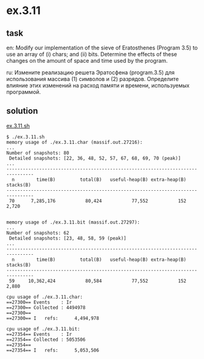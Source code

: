 # ex.3.11

## task

en: Modify our implementation of the sieve of Eratosthenes (Program
3.5) to use an array of (i) chars; and (ii) bits. Determine the
effects of these changes on the amount of space and time used by
the program.

ru: Измените реализацию решета Эратосфена (program.3.5) для
использования массива (1) символов и (2) разрядов. Определите
влияние этих изменений на расход памяти и времени, используемых
программой.

## solution

[ex.3.11.sh](./ex.3.11.sh)


```
$ ./ex.3.11.sh
memory usage of ./ex.3.11.char (massif.out.27216):
...
Number of snapshots: 80
 Detailed snapshots: [22, 36, 48, 52, 57, 67, 68, 69, 70 (peak)]
...
--------------------------------------------------------------------------------
  n        time(B)         total(B)   useful-heap(B) extra-heap(B)    stacks(B)
--------------------------------------------------------------------------------
 70      7,285,176           80,424           77,552           152        2,720


memory usage of ./ex.3.11.bit (massif.out.27297):
...
Number of snapshots: 62
 Detailed snapshots: [23, 48, 58, 59 (peak)]
...
--------------------------------------------------------------------------------
  n        time(B)         total(B)   useful-heap(B) extra-heap(B)    stacks(B)
--------------------------------------------------------------------------------
 59     10,362,424           80,584           77,552           152        2,880

cpu usage of ./ex.3.11.char:
==27300== Events    : Ir
==27300== Collected : 4494978
==27300==
==27300== I   refs:      4,494,978

cpu usage of ./ex.3.11.bit:
==27354== Events    : Ir
==27354== Collected : 5053506
==27354==
==27354== I   refs:      5,053,506
```
